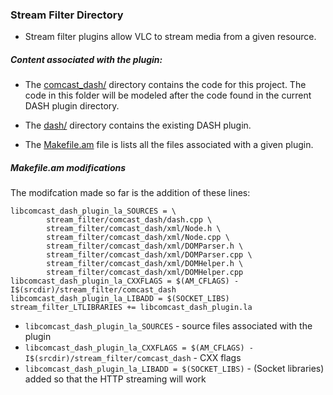 ### Stream Filter Directory

* Stream filter plugins allow VLC to stream media from a given resource.
 
##### Content associated with the plugin:
* The [comcast_dash/](https://github.com/Grade-A-Software/Comcast-DASH-VLC/tree/master/modules/stream_filter/comcast_dash) directory contains the code for this project. The code in this folder will be modeled after the code found in the current DASH plugin directory.

* The [dash/](https://github.com/Grade-A-Software/Comcast-DASH-VLC/tree/master/modules/stream_filter/dash) directory contains the existing DASH plugin.

* The [Makefile.am](https://github.com/Grade-A-Software/Comcast-DASH-VLC/blob/master/modules/stream_filter/Makefile.am) file is lists all the files associated with a given plugin. 


##### Makefile.am modifications
The modifcation made so far is the addition of these lines:

```
libcomcast_dash_plugin_la_SOURCES = \
        stream_filter/comcast_dash/dash.cpp \
        stream_filter/comcast_dash/xml/Node.h \
        stream_filter/comcast_dash/xml/Node.cpp \
        stream_filter/comcast_dash/xml/DOMParser.h \
        stream_filter/comcast_dash/xml/DOMParser.cpp \
        stream_filter/comcast_dash/xml/DOMHelper.h \
        stream_filter/comcast_dash/xml/DOMHelper.cpp
libcomcast_dash_plugin_la_CXXFLAGS = $(AM_CFLAGS) -I$(srcdir)/stream_filter/comcast_dash
libcomcast_dash_plugin_la_LIBADD = $(SOCKET_LIBS)
stream_filter_LTLIBRARIES += libcomcast_dash_plugin.la
```

* `libcomcast_dash_plugin_la_SOURCES` - source files associated with the plugin
* `libcomcast_dash_plugin_la_CXXFLAGS = $(AM_CFLAGS) -I$(srcdir)/stream_filter/comcast_dash` - CXX flags
* `libcomcast_dash_plugin_la_LIBADD = $(SOCKET_LIBS)` - (Socket libraries) added so that the HTTP streaming will work
